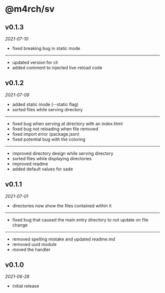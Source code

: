 # @m4rch/sv

## v0.1.3

*2021-07-10*

- fixed breaking bug in static mode

***

- updated version for cli
- added comment to injected live-reload code

## v0.1.2

*2021-07-09*

- added static mode (--static flag)
- sorted files while serving directory

***

- fixed bug when serving at directory with an index.html
- fixed bug not reloading when file removed
- fixed import error (package.json)
- fixed potential bug with the coloring

***

- improved directory design while serving directory
- sorted files while displaying directories
- improved readme
- added default values for sade

## v0.1.1

*2021-07-01*

- directories now show the files contained within it

***

- fixed bug that caused the main entry directory to not update on file change

***

- removed spelling mistake and updated readme.md
- removed uuid module
- moved the handler

## v0.1.0

*2021-06-28*

- initial release
